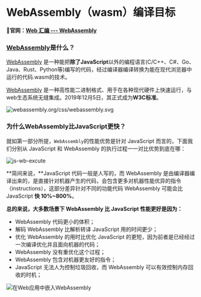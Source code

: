 # WebAssembly（wasm）编译目标



**🚀官网：[Web 汇编 --- WebAssembly](https://webassembly.org/)**



### [WebAssembly](https://developer.mozilla.org/zh-CN/docs/WebAssembly)是什么？

[WebAssembly](https://developer.mozilla.org/en-US/docs/WebAssembly/Concepts) 是一种能把**除了JavaScript**以外的编程语言(C/C++、C#、Go、Java、Rust、Python等)编写的代码，经过编译器编译转换为能在现代浏览器中运行的代码.wasm的技术。

[WebAssembly](https://developer.mozilla.org/en-US/docs/WebAssembly/Concepts) 是一种高性能二进制格式、用于在各种现代硬件上快速运行，与web生态系统无缝集成。2019年12月5日，其正式成为**W3C标准**。

![webassembly.org/css/webassembly.svg](https://webassembly.org/css/webassembly.svg)





### 为什么WebAssembly比JavaScript更快？

就如第一部分所提，`WebAssembly`的性能优势是针对 JavaScript 而言的，下面我们分别从 JavaScript 和 WebAssembly 的执行过程一一对比优势到底在哪：

![js-wb-excute](D:\GitHub\JavaScript\WebAssembly-编译目标\WebAssembly为什么快.png)

**简间来说，**JavaScript 代码一般是人写的，而 WebAssembly 是由编译器编译出来的，是直接针对机器产生的代码，会包含更多对机器性能优异的指令（instructions），这部分差异针对不同的功能代码 WebAssembly 可能会比 JavaScript **快 10%~800%**。

**总的来说，大多数场景下 WebAssembly 比 JavaScript 性能更好是因为：**

- WebAssembly 代码更小的体积；
- 解码 WebAssembly 比解析转译 JavaScript 用的时间更少；
- 优化 WebAssembly 的用时比优化 JavaScript 的更短，因为前者是已经经过一次编译优化并且面向机器的代码；
- WebAssembly 没有重优化这个过程；
- WebAssembly 包含对机器更友好的指令；
- JavaScript 无法人为控制垃圾回收，而 WebAssembly 可以有效控制内存回收的时机；

![在Web应用中嵌入WebAssembly](D:\GitHub\JavaScript\WebAssembly-编译目标\在Web应用中嵌入WebAssembly.png)
